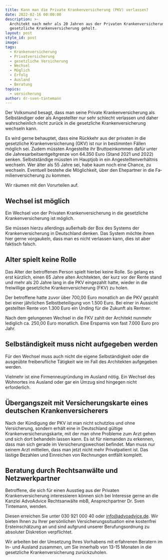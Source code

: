 ```yaml
---
title: Kann man die Private Krankenversicherung (PKV) verlassen?
date: 2022-02-16 00:00:00
description: >-
  Architekt nach mehr als 20 Jahren aus der Privaten Krankenversicherung in die
  gesetzliche Krankenversicherung geholt.
layout: post
style_id: post
image:
tags:
  - Krankenversicherung
  - Privatversicherung
  - gesetzliche Versicherung
  - Wechsel
  - Möglich
  - Erfolg
  - Ausland
  - Beratung
topics:
  - versicherung
author: dr-sven-tintemann
---
```

Der Volksmund besagt, dass man seine Private Krankenversicherung als Selbständiger oder als Angestellter nur sehr schlecht verlassen und daher wahrscheinlich nicht zurück in die gesetzliche Krankenversicherung wechseln kann.&nbsp;

Es wird gerne behauptet, dass eine Rückkehr aus der privaten in die gesetzliche Kran&shy;ken&shy;ver&shy;si&shy;che&shy;rung (GKV) ist nur in bestimmten Fällen möglich sei. Zudem müssten Angestellte ihr Bruttoeinkommen dafür unter die Jahres&shy;arbeits&shy;entgelt&shy;grenze von 64.350 Euro (Stand 2021 und 2022) senken. Selbstständige müssten im Hauptjob in ein Angestelltenverhältnis wechseln. Wer älter als 55 Jahre sei, habe kaum noch eine Chance, zu wechseln. Eventuell bestehe die Möglichkeit, über den Ehepartner in die Fa&shy;mi&shy;lien&shy;ver&shy;si&shy;che&shy;rung zu kommen.

Wir räumen mit den Vorurteilen auf.&nbsp;

## Wechsel ist möglich

Ein Wechsel von der Privaten Krankenversicherung in die gesetzliche Krankenversicherung ist möglich.&nbsp;

Sie müssen hierzu allerdings au&szlig;erhalb der Box des Systems der Krankenversicherung in Deutschland denken. Das System möchte ihnen hier gerne vorgaukeln, dass man es nicht verlassen kann, dies ist aber faktisch falsch.&nbsp;

## Alter spielt keine Rolle

Das Alter der betroffenen Person spielt hierbei keine Rolle. So gelang es erst kürzlich, einen 65 Jahre alten Architekten, der kurz vor der Rente stand und mehr als 20 Jahre lang in die PKV eingezahlt hatte, wieder in die freiwillige gesetzliche Krankenversicherung (FKV) zu holen.&nbsp;

Der betroffene hatte zuvor über 700,00 Euro monatlich an die PKV gezahlt bei einer jährlichen Selbstbeteiligung von 1.500 Euro. Bei einer in Aussicht gestellten Rente von 1.300 Euro ein Unding für die Zukunft als Rentner.&nbsp;

Nach dem gelungenen Wechsel in die FKV zahlt der Architekt nunmehr lediglich ca. 250,00 Euro monatlich. Eine Ersparnis von fast 7.000 Euro pro Jahr.&nbsp;

## Selbständigkeit muss nicht aufgegeben werden

Für den Wechsel muss auch nicht die eigene Selbständigkeit oder die ausgeübte freiberufliche Tätigkeit wie im Fall des Architekten aufgegeben werden.&nbsp;

Vielmehr ist eine Firmenneugründung im Ausland nötig. Ein Wechsel des Wohnortes ins Ausland oder gar ein Umzug sind hingegen nicht erforderlich.&nbsp;

## Übergangszeit mit Versicherungskarte eines deutschen Krankenversicherers

Nach der Kündigung der PKV ist man nicht schutzlos und ohne Versicherung, sondern erhält eine in Deutschland gültige Krankenversicherungskarte, mit der man ohne Probleme zum Arzt gehen und sich dort behandeln lassen kann. Es ist für niemanden zu erkennen, dass man sich gerade im Versicherungswechsel befindet. Man muss nur seinem Arzt mitteilen, dass man jetzt nicht mehr Privatpatient ist. Das lästige Bezahlen und Einreichen von Rechnungen entfällt komplett.

## Beratung durch Rechtsanwälte und Netzwerkpartner

Betroffene, die sich für einen Ausstieg aus der Privaten Krankenversicherung interessieren können sich bei Interesse gerne an die Kanzlei AdvoAdvice Rechtsanwälte mbB, Ansprechpartner Dr. Sven Tintemann, wenden.&nbsp;

Diesen erreichen Sie unter 030 921 000 40 oder info@advoadvice.de. Wir bieten Ihnen zu Ihrer persönlichen Versicherungssituation eine kostenfrei Ersteinschätzung an und sind aufgrund unserer Berufungsordnung zu absoluter Diskretion verpflichtet.&nbsp;

Wir arbeiten bei der Umsetzung Ihres Vorhabens mit erfahrenen Beratern im In- und Ausland zusammen, um Sie innerhalb von 13-15 Monaten in die gesetzliche Krankenversicherung zurückzuholen.&nbsp;

&nbsp;

&nbsp;

&nbsp;
